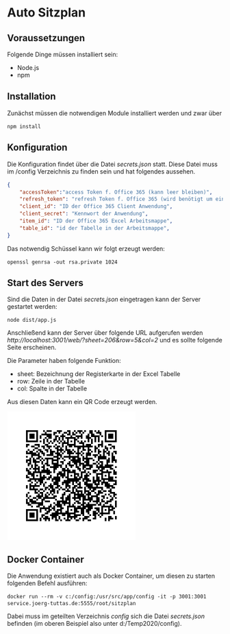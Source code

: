 # Auto Sitzplan
## Voraussetzungen
Folgende Dinge müssen installiert sein:
- Node.js
- npm
## Installation
Zunächst müssen die notwendigen Module installiert werden und zwar über
```
npm install
```

## Konfiguration 
Die Konfiguration findet über die Datei *secrets.json* statt. Diese Datei muss im /config Verzeichnis zu finden sein und hat folgendes aussehen.
```json
{
    "accessToken":"access Token f. Office 365 (kann leer bleiben)",
    "refresh_token": "refresh Token f. Office 365 (wird benötigt um ein neues accessToken anzufordern",
    "client_id": "ID der Office 365 Client Anwendung",
    "client_secret": "Kennwort der Anwendung",
    "item_id": "ID der Office 365 Excel Arbeitsmappe",
    "table_id": "id der Tabelle in der Arbeitsmappe",
}
```
Das notwendig Schüssel kann wir folgt erzeugt werden:
```
openssl genrsa -out rsa.private 1024
```

## Start des Servers
Sind die Daten in der Datei *secrets.json* eingetragen kann der Server gestartet werden:
```
node dist/app.js
```

Anschließend kann der Server über folgende URL aufgerufen werden *http://localhost:3001/web/?sheet=206&row=5&col=2* und es sollte folgende Seite erscheinen.

Die Parameter haben folgende Funktion:
- sheet: Bezeichnung der Registerkarte in der Excel Tabelle
- row: Zeile in der Tabelle
- col: Spalte in der Tabelle

Aus diesen Daten kann ein QR Code erzeugt werden.

![QRCode](206_a.jpg)

## Docker Container
Die Anwendung existiert auch als Docker Container, um diesen zu starten folgenden Befehl ausführen:
```
docker run --rm -v c:/config:/usr/src/app/config -it -p 3001:3001 service.joerg-tuttas.de:5555/root/sitzplan
```

Dabei muss im geteilten Verzeichnis *config* sich die Datei *secrets.json* befinden (im oberen Beispiel also unter d:/Temp2020/config).